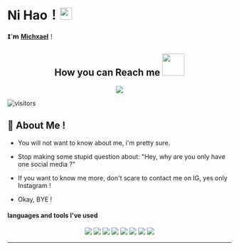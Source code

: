 # **Ni Hao**！<img src="https://user-images.githubusercontent.com/5679180/79618120-0daffb80-80be-11ea-819e-d2b0fa904d07.gif" width="27px"> 

𝗜'𝗺 [**Michxael**](https://instagram.com/_miichxael)！


<h2 align="center">How you can Reach me <img src="https://media0.giphy.com/media/jqNPzdTTxQfOgOqpO4/source.gif" width="50"></h2>

<p align="center">
<img src="https://img.shields.io/badge/-Michxael-purple?style=flat-square&logo=instagram&logoColor=white&link=https://www.instagram.com/_miichxael/"/>

![visitors](https://visitor-badge.laobi.icu/badge?page_id=Miichxael)

## 🧐 About Me !

-  You will not want to know about me, i'm pretty sure.
-  Stop making some stupid question about: "Hey, why are you only have one social media ?"
-  If you want to know me more, don't scare to contact me on IG, yes only Instagram !
-  Okay, BYE !  

   <p align="center">
#### languages and tools I've used
  <p align="center">
<img src="https://img.shields.io/badge/-JavaScript-black?style=flat-square&logo=javascript"/>
<img src="https://img.shields.io/badge/-TypeScript-black?style=flat-square&logo=typescript"/>
<img src="https://img.shields.io/badge/-Python-black?style=flat-square&logo=python"/>
<img src="https://img.shields.io/badge/-VisualStudio-black?style=flat-square&logo=visualstudio"/>
<img src="https://img.shields.io/badge/-Nodejs-black?style=flat-square&logo=Node.js"/>
<img src="https://img.shields.io/badge/-MongoDB-black?style=flat-square&logo=mongodb"/>
<img src="https://img.shields.io/badge/-Bootstrap-563D7C?style=flat-square&logo=bootstrap"/>
<img src="https://img.shields.io/badge/-Heroku-430098?style=flat-square&logo=heroku"/>


<hr>
